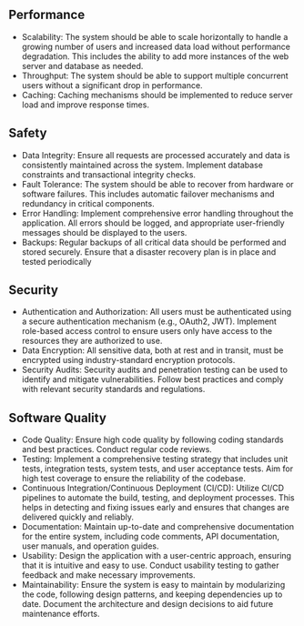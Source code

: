 ## Performance
- Scalability: The system should be able to scale horizontally to handle a growing
number of users and increased data load without performance degradation. This
includes the ability to add more instances of the web server and database as
needed.
- Throughput: The system should be able to support multiple concurrent users
without a significant drop in performance.
- Caching: Caching mechanisms should be implemented to reduce server load and
improve response times.

## Safety

- Data Integrity: Ensure all requests are processed accurately and data is consistently
maintained across the system. Implement database constraints and transactional integrity
checks.
- Fault Tolerance: The system should be able to recover from hardware or software failures.
This includes automatic failover mechanisms and redundancy in critical components.
- Error Handling: Implement comprehensive error handling throughout the application. All
errors should be logged, and appropriate user-friendly messages should be displayed to the
users.
- Backups: Regular backups of all critical data should be performed and stored securely. Ensure
that a disaster recovery plan is in place and tested periodically

## Security

- Authentication and Authorization: All users must be authenticated using a secure
authentication mechanism (e.g., OAuth2, JWT). Implement role-based access control
to ensure users only have access to the resources they are authorized to use.
- Data Encryption: All sensitive data, both at rest and in transit, must be encrypted
using industry-standard encryption protocols.
- Security Audits: Security audits and penetration testing can be used to identify and
mitigate vulnerabilities. Follow best practices and comply with relevant security standards and regulations.

## Software Quality

- Code Quality: Ensure high code quality by following coding standards and best
practices. Conduct regular code reviews.
- Testing: Implement a comprehensive testing strategy that includes unit tests,
integration tests, system tests, and user acceptance tests. Aim for high test coverage
to ensure the reliability of the codebase.
- Continuous Integration/Continuous Deployment (CI/CD): Utilize CI/CD pipelines to
automate the build, testing, and deployment processes. This helps in detecting and
fixing issues early and ensures that changes are delivered quickly and reliably.
- Documentation: Maintain up-to-date and comprehensive documentation for the
entire system, including code comments, API documentation, user manuals, and
operation guides.
- Usability: Design the application with a user-centric approach, ensuring that it is
intuitive and easy to use. Conduct usability testing to gather feedback and make
necessary improvements.
- Maintainability: Ensure the system is easy to maintain by modularizing the code,
following design patterns, and keeping dependencies up to date. Document the
architecture and design decisions to aid future maintenance efforts.



